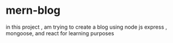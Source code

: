 # mern-blog
in this project , am trying to create a blog using node js express , mongoose, and react for learning purposes
